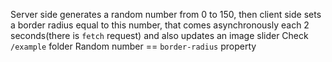 Server side generates a random number from 0 to 150, then client side sets a border radius equal to this number, 
that comes asynchronously each 2 seconds(there is `fetch` request)
and also updates an image slider
Check `/example` folder
Random number == `border-radius` property

